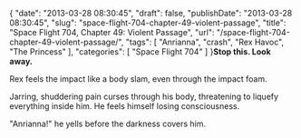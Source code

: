 {
    "date": "2013-03-28 08:30:45",
    "draft": false,
    "publishDate": "2013-03-28 08:30:45",
    "slug": "space-flight-704-chapter-49-violent-passage",
    "title": "Space Flight 704, Chapter 49: Violent Passage",
    "url": "\/space-flight-704-chapter-49-violent-passage\/",
    "tags": [
        "Anrianna",
        "crash",
        "Rex Havoc",
        "The Princess"
    ],
    "categories": [
        "Space Flight 704"
    ]
}**Stop this. Look away.**

Rex feels the impact like a body slam, even through the impact foam.

Jarring, shuddering pain curses through his body, threatening to liquefy
everything inside him. He feels himself losing consciousness.

"Anrianna!" he yells before the darkness covers him.